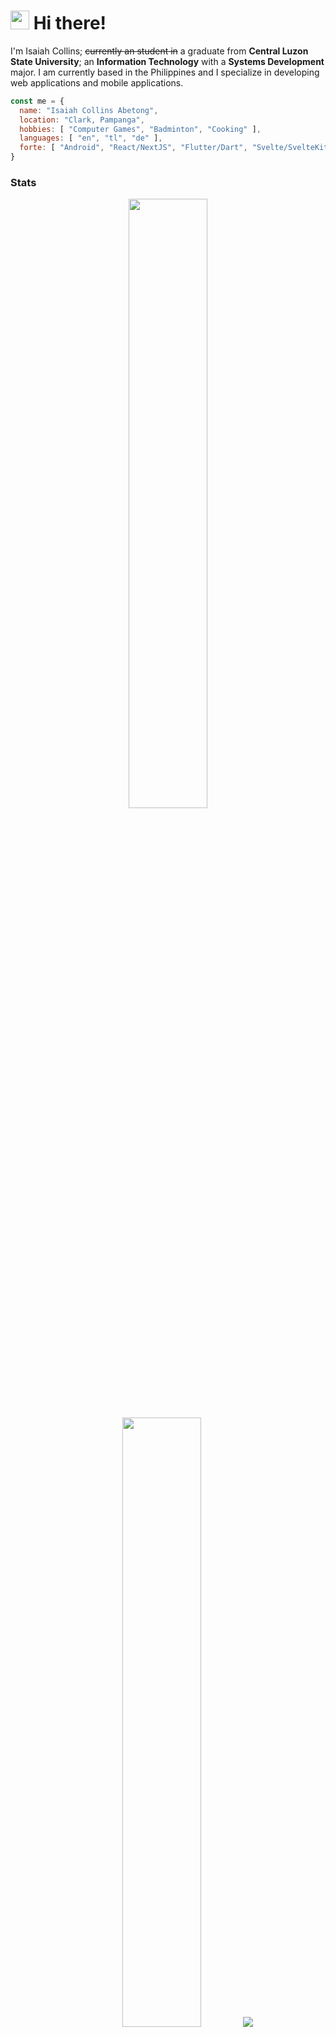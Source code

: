 <h1><img src="https://emojis.slackmojis.com/emojis/images/1531849430/4246/blob-sunglasses.gif?1531849430" width="30"/> Hi there!</h1>

I'm Isaiah Collins; ~~currently an student in~~ a graduate from **Central Luzon State University**; an **Information Technology** with a **Systems Development** major. I am currently based in the Philippines and I specialize in developing web applications and mobile applications.

```javascript
const me = {
  name: "Isaiah Collins Abetong",
  location: "Clark, Pampanga",
  hobbies: [ "Computer Games", "Badminton", "Cooking" ],
  languages: [ "en", "tl", "de" ],
  forte: [ "Android", "React/NextJS", "Flutter/Dart", "Svelte/SvelteKit" ]
}
```

### Stats
<p align="center">
  <img height="50%" width="auto" src ="https://github-readme-stats.vercel.app/api?username=icabetong&show_icons=true&count_private=true&theme=tokyonight&hide_border=true&hide=issues,contribs&bg_color=00000000">
  <img height="50%" width="auto" src ="https://github-readme-stats.vercel.app/api/top-langs/?username=icabetong&layout=compact&hide_border=true&theme=tokyonight&bg_color=00000000&langs_count=6">
  <img src ="https://github-readme-streak-stats.herokuapp.com?user=icabetong&theme=tokyonight&hide_border=true&background=FFFFFF00">
</p>

### Experiences
<p>
  <img src='https://img.shields.io/badge/Pop!_OS-48B9C7?style=for-the-badge&logo=Pop!_OS&logoColor=white'/>
  <img src='https://img.shields.io/badge/Visual_Studio_Code-0078D4?style=for-the-badge&logo=visual%20studio%20code&logoColor=white'/>
  <img src='https://img.shields.io/badge/IntelliJIDEA-000000.svg?style=for-the-badge&logo=intellij-idea&logoColor=white'/>
  <img src='https://img.shields.io/badge/webstorm-143?style=for-the-badge&logo=webstorm&logoColor=white&color=blue'/>
  <img src='https://img.shields.io/badge/Android_Studio-3DDC84?style=for-the-badge&logo=android-studio&logoColor=white'/>
  <img src='https://img.shields.io/badge/Java-ED8B00?style=for-the-badge&logo=java&logoColor=white'/>
  <img src='https://img.shields.io/badge/Kotlin-2C2D72?&style=for-the-badge&logo=kotlin&logoColor=white'/>
  <img src='https://img.shields.io/badge/C-00599C?style=for-the-badge&logo=c&logoColor=white'/>
  <img src='https://img.shields.io/badge/PHP-777BB4?style=for-the-badge&logo=php&logoColor=white'/>
  <img src='https://img.shields.io/badge/Dart-0175C2?style=for-the-badge&logo=dart&logoColor=white'/>
  <img src='https://img.shields.io/badge/HTML5-E34F26?style=for-the-badge&logo=html5&logoColor=white'/>
  <img src='https://img.shields.io/badge/CSS3-1572B6?style=for-the-badge&logo=css3&logoColor=white'/>
  <img src='https://img.shields.io/badge/JavaScript-323330?style=for-the-badge&logo=javascript&logoColor=F7DF1E'/>
  <img src='https://img.shields.io/badge/TypeScript-007ACC?style=for-the-badge&logo=typescript&logoColor=white'/>
  <img src='https://img.shields.io/badge/Node.js-339933?style=for-the-badge&logo=nodedotjs&logoColor=white'/>
  <img src='https://img.shields.io/badge/npm-CB3837?style=for-the-badge&logo=npm&logoColor=white'/>
  <img src='https://img.shields.io/badge/Yarn-2C8EBB?style=for-the-badge&logo=yarn&logoColor=white'/>
  <img src='https://img.shields.io/badge/Webpack-8DD6F9?style=for-the-badge&logo=Webpack&logoColor=white'/>
  <img src='https://img.shields.io/badge/gradle-02303A?style=for-the-badge&logo=gradle&logoColor=white'/>
  <img src='https://img.shields.io/badge/MySQL-005C84?style=for-the-badge&logo=mysql&logoColor=white'/>
  <img src='https://img.shields.io/badge/firebase-ffca28?style=for-the-badge&logo=firebase&logoColor=black'/>
  <img src='https://img.shields.io/badge/MongoDB-4EA94B?style=for-the-badge&logo=mongodb&logoColor=white'/>
  <img src='https://img.shields.io/badge/Supabase-181818?style=for-the-badge&logo=supabase&logoColor=white'/>
  <img src='https://img.shields.io/badge/SQLite-07405E?style=for-the-badge&logo=sqlite&logoColor=white'/>
  <img src='https://img.shields.io/badge/React-20232A?style=for-the-badge&logo=react&logoColor=61DAFB'/>
  <img src='https://img.shields.io/badge/Svelte-4A4A55?style=for-the-badge&logo=svelte&logoColor=FF3E00'/>
  <img src='https://img.shields.io/badge/Vue.js-35495E?style=for-the-badge&logo=vuedotjs&logoColor=4FC08D'/>
  <img src='https://img.shields.io/badge/AngularJS-E23237?style=for-the-badge&logo=angularjs&logoColor=white'/>
  <img src='https://img.shields.io/badge/next.js-000000?style=for-the-badge&logo=nextdotjs&logoColor=white'/>
  <img src='https://img.shields.io/badge/Electron-2B2E3A?style=for-the-badge&logo=electron&logoColor=9FEAF9'/>
  <img src='https://img.shields.io/badge/Express.js-000000?style=for-the-badge&logo=express&logoColor=white'/>
  <img src='https://img.shields.io/badge/Jest-C21325?style=for-the-badge&logo=jest&logoColor=white'/>
  <img src='https://img.shields.io/badge/Cypress-17202C?style=for-the-badge&logo=cypress&logoColor=white'/>
  <img src='https://img.shields.io/badge/Gatsby-663399?style=for-the-badge&logo=gatsby&logoColor=white'/>
  <img src='https://img.shields.io/badge/Tailwind_CSS-38B2AC?style=for-the-badge&logo=tailwind-css&logoColor=white'/>
  <img src='https://img.shields.io/badge/Material%20UI-007FFF?style=for-the-badge&logo=mui&logoColor=white'/>
  <img src='https://img.shields.io/badge/Chakra--UI-319795?style=for-the-badge&logo=chakra-ui&logoColor=white'/>
  <img src='https://img.shields.io/badge/Flutter-02569B?style=for-the-badge&logo=flutter&logoColor=white'/>
  <img src='https://img.shields.io/badge/Markdown-000000?style=for-the-badge&logo=markdown&logoColor=white'/>
  <img src='https://img.shields.io/badge/json-5E5C5C?style=for-the-badge&logo=json&logoColor=white'/>
  <img src='https://img.shields.io/badge/Figma-F24E1E?style=for-the-badge&logo=figma&logoColor=white'/>
</p>
  
  
### You can reach me at:
[![Outlook](https://img.shields.io/badge/Microsoft_Outlook-0078D4?style=for-the-badge&logo=microsoft-outlook&logoColor=white)](mailto:isaiahcollins_02@live.com)
[![LinkedIn](https://img.shields.io/badge/LinkedIn-0077B5?style=for-the-badge&logo=linkedin&logoColor=white)](https://www.linkedin.com/in/icabetong)
[![Instagram](https://img.shields.io/badge/Instagram-E4405F?style=for-the-badge&logo=instagram&logoColor=white)](https://www.instagram.com/izayakorinzu)
[![Twitter](https://img.shields.io/badge/Twitter-1DA1F2?style=for-the-badge&logo=twitter&logoColor=white)](https://twitter.com/icabetong)

